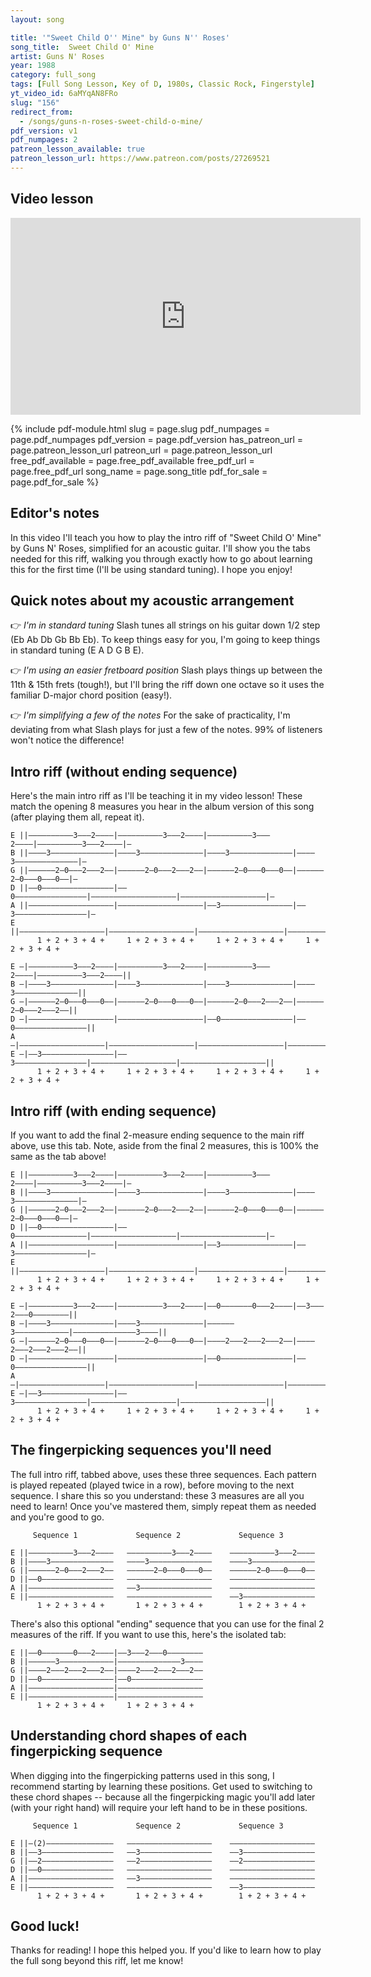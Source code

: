 ```yaml
---
layout: song

title: '"Sweet Child O'' Mine" by Guns N'' Roses'
song_title:  Sweet Child O' Mine
artist: Guns N' Roses
year: 1988
category: full_song
tags: [Full Song Lesson, Key of D, 1980s, Classic Rock, Fingerstyle]
yt_video_id: 6aMYqAN8FRo
slug: "156"
redirect_from:
  - /songs/guns-n-roses-sweet-child-o-mine/
pdf_version: v1
pdf_numpages: 2
patreon_lesson_available: true
patreon_lesson_url: https://www.patreon.com/posts/27269521
---
```


## Video lesson

<iframe width="560" height="315" src="https://www.youtube.com/embed/6aMYqAN8FRo?showinfo=0" frameborder="0" allowfullscreen></iframe>



{% include pdf-module.html slug = page.slug pdf_numpages = page.pdf_numpages pdf_version = page.pdf_version has_patreon_url = page.patreon_lesson_url patreon_url = page.patreon_lesson_url free_pdf_available = page.free_pdf_available free_pdf_url = page.free_pdf_url song_name = page.song_title pdf_for_sale = page.pdf_for_sale %}

## Editor's notes

In this video I'll teach you how to play the intro riff of "Sweet Child O' Mine" by Guns N' Roses, simplified for an acoustic guitar. I'll show you the tabs needed for this riff, walking you through exactly how to go about learning this for the first time (I'll be using standard tuning). I hope you enjoy!

## Quick notes about my acoustic arrangement

👉 *I'm in standard tuning*
Slash tunes all strings on his guitar down 1/2 step (Eb Ab Db Gb Bb Eb). To keep things easy for you, I'm going to keep things in standard tuning (E A D G B E).

👉 *I'm using an easier fretboard position*
Slash plays things up between the 11th & 15th frets (tough!), but I'll bring the riff down one octave so it uses the familiar D-major chord position (easy!).

👉 *I'm simplifying a few of the notes*
For the sake of practicality, I'm deviating from what Slash plays for just a few of the notes. 99% of listeners won't notice the difference!

## Intro riff (without ending sequence)

Here's the main intro riff as I'll be teaching it in my video lesson! These match the opening 8 measures you hear in the album version of this song (after playing them all, repeat it).

    E ||––––––––––3–––2––––|––––––––––3–––2––––|––––––––––3–––2––––|––––––––––3–––2––––|–
    B ||––––3––––––––––––––|––––3––––––––––––––|––––3––––––––––––––|––––3––––––––––––––|–
    G ||––––––2–0–––2–––2––|––––––2–0–––2–––2––|––––––2–0–––0–––0––|––––––2–0–––0–––0––|–
    D ||––0––––––––––––––––|––0––––––––––––––––|–––––––––––––––––––|–––––––––––––––––––|–
    A ||–––––––––––––––––––|–––––––––––––––––––|––3––––––––––––––––|––3––––––––––––––––|–
    E ||–––––––––––––––––––|–––––––––––––––––––|–––––––––––––––––––|–––––––––––––––––––|–
          1 + 2 + 3 + 4 +     1 + 2 + 3 + 4 +     1 + 2 + 3 + 4 +     1 + 2 + 3 + 4 +

    E –|––––––––––3–––2––––|––––––––––3–––2––––|––––––––––3–––2––––|––––––––––3–––2––––||
    B –|––––3––––––––––––––|––––3––––––––––––––|––––3––––––––––––––|––––3––––––––––––––||
    G –|––––––2–0–––0–––0––|––––––2–0–––0–––0––|––––––2–0–––2–––2––|––––––2–0–––2–––2––||
    D –|–––––––––––––––––––|–––––––––––––––––––|––0––––––––––––––––|––0––––––––––––––––||
    A –|–––––––––––––––––––|–––––––––––––––––––|–––––––––––––––––––|–––––––––––––––––––||
    E –|––3––––––––––––––––|––3––––––––––––––––|–––––––––––––––––––|–––––––––––––––––––||
          1 + 2 + 3 + 4 +     1 + 2 + 3 + 4 +     1 + 2 + 3 + 4 +     1 + 2 + 3 + 4 +

## Intro riff (with ending sequence)

If you want to add the final 2-measure ending sequence to the main riff above, use this tab. Note, aside from the final 2 measures, this is 100% the same as the tab above!

    E ||––––––––––3–––2––––|––––––––––3–––2––––|––––––––––3–––2––––|––––––––––3–––2––––|–
    B ||––––3––––––––––––––|––––3––––––––––––––|––––3––––––––––––––|––––3––––––––––––––|–
    G ||––––––2–0–––2–––2––|––––––2–0–––2–––2––|––––––2–0–––0–––0––|––––––2–0–––0–––0––|–
    D ||––0––––––––––––––––|––0––––––––––––––––|–––––––––––––––––––|–––––––––––––––––––|–
    A ||–––––––––––––––––––|–––––––––––––––––––|––3––––––––––––––––|––3––––––––––––––––|–
    E ||–––––––––––––––––––|–––––––––––––––––––|–––––––––––––––––––|–––––––––––––––––––|–
          1 + 2 + 3 + 4 +     1 + 2 + 3 + 4 +     1 + 2 + 3 + 4 +     1 + 2 + 3 + 4 +

    E –|––––––––––3–––2––––|––––––––––3–––2––––|––0–––––––0–––2––––|––3–––2–––0––––––––||
    B –|––––3––––––––––––––|––––3––––––––––––––|––––––3––––––––––––|––––––––––––––3––––||
    G –|––––––2–0–––0–––0––|––––––2–0–––0–––0––|––––2–––2–––2–––2––|––––2–––2–––2–––2––||
    D –|–––––––––––––––––––|–––––––––––––––––––|––0––––––––––––––––|––0––––––––––––––––||
    A –|–––––––––––––––––––|–––––––––––––––––––|–––––––––––––––––––|–––––––––––––––––––||
    E –|––3––––––––––––––––|––3––––––––––––––––|–––––––––––––––––––|–––––––––––––––––––||
          1 + 2 + 3 + 4 +     1 + 2 + 3 + 4 +     1 + 2 + 3 + 4 +     1 + 2 + 3 + 4 +

## The fingerpicking sequences you'll need

The full intro riff, tabbed above, uses these three sequences. Each pattern is played repeated (played twice in a row), before moving to the next sequence. I share this so you understand: these 3 measures are all you need to learn! Once you've mastered them, simply repeat them as needed and you're good to go.

         Sequence 1             Sequence 2             Sequence 3

    E ||––––––––––3–––2––––   ––––––––––3–––2––––    ––––––––––3–––2––––    
    B ||––––3––––––––––––––   ––––3––––––––––––––    ––––3––––––––––––––    
    G ||––––––2–0–––2–––2––   ––––––2–0–––0–––0––    ––––––2–0–––0–––0––    
    D ||––0––––––––––––––––   –––––––––––––––––––    –––––––––––––––––––    
    A ||–––––––––––––––––––   ––3––––––––––––––––    –––––––––––––––––––    
    E ||–––––––––––––––––––   –––––––––––––––––––    ––3––––––––––––––––    
          1 + 2 + 3 + 4 +       1 + 2 + 3 + 4 +        1 + 2 + 3 + 4 +      

There's also this optional "ending" sequence that you can use for the final 2 measures of the riff. If you want to use this, here's the isolated tab:

    E ||––0–––––––0–––2––––|––3–––2–––0––––––––
    B ||––––––3––––––––––––|––––––––––––––3––––
    G ||––––2–––2–––2–––2––|––––2–––2–––2–––2––
    D ||––0––––––––––––––––|––0––––––––––––––––
    A ||–––––––––––––––––––|–––––––––––––––––––
    E ||–––––––––––––––––––|–––––––––––––––––––
          1 + 2 + 3 + 4 +     1 + 2 + 3 + 4 +

## Understanding chord shapes of each fingerpicking sequence

When digging into the fingerpicking patterns used in this song, I recommend starting by learning these positions. Get used to switching to these chord shapes -- because all the fingerpicking magic you'll add later (with your right hand) will require your left hand to be in these positions.

         Sequence 1             Sequence 2             Sequence 3

    E ||–(2)–––––––––––––––   –––––––––––––––––––    –––––––––––––––––––
    B ||––3––––––––––––––––   ––3––––––––––––––––    ––3––––––––––––––––
    G ||––2––––––––––––––––   ––2––––––––––––––––    ––2––––––––––––––––
    D ||––0––––––––––––––––   –––––––––––––––––––    –––––––––––––––––––
    A ||–––––––––––––––––––   ––3––––––––––––––––    –––––––––––––––––––
    E ||–––––––––––––––––––   –––––––––––––––––––    ––3––––––––––––––––
          1 + 2 + 3 + 4 +       1 + 2 + 3 + 4 +        1 + 2 + 3 + 4 +


## Good luck!

Thanks for reading! I hope this helped you. If you'd like to learn how to play the full song beyond this riff, let me know!
